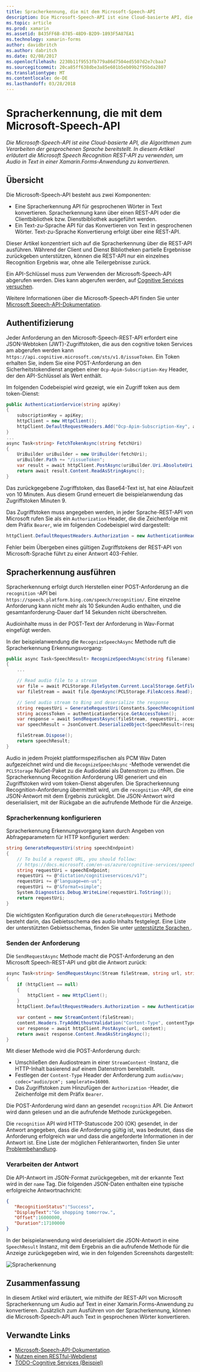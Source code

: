 ```yaml
---
title: Spracherkennung, die mit dem Microsoft-Speech-API
description: Die Microsoft-Speech-API ist eine Cloud-basierte API, die Algorithmen zum Verarbeiten der gesprochenen Sprache bereitstellt. In diesem Artikel erläutert die Microsoft Speech Recognition REST-API zu verwenden, um Audio in Text in einer Xamarin.Forms-Anwendung zu konvertieren.
ms.topic: article
ms.prod: xamarin
ms.assetid: B435FF6B-8785-48D9-B2D9-1893F5A87EA1
ms.technology: xamarin-forms
author: davidbritch
ms.author: dabritch
ms.date: 02/08/2017
ms.openlocfilehash: 2230b11f9553fb779a86d7504ed5507d2e7cbaa7
ms.sourcegitcommit: 20ca85ff638dbe3a85e601b5eb09b2f95bda2807
ms.translationtype: MT
ms.contentlocale: de-DE
ms.lasthandoff: 03/28/2018
---
```

# <a name="speech-recognition-using-the-microsoft-speech-api"></a>Spracherkennung, die mit dem Microsoft-Speech-API

_Die Microsoft-Speech-API ist eine Cloud-basierte API, die Algorithmen zum Verarbeiten der gesprochenen Sprache bereitstellt. In diesem Artikel erläutert die Microsoft Speech Recognition REST-API zu verwenden, um Audio in Text in einer Xamarin.Forms-Anwendung zu konvertieren._

## <a name="overview"></a>Übersicht

Die Microsoft-Speech-API besteht aus zwei Komponenten:

- Eine Spracherkennung API für gesprochenen Wörter in Text konvertieren. Spracherkennung kann über einen REST-API oder die Clientbibliothek bzw. Dienstbibliothek ausgeführt werden.
- Ein Text-zu-Sprache API für das Konvertieren von Text in gesprochenen Wörter. Text-zu-Sprache Konvertierung erfolgt über eine REST-API.

Dieser Artikel konzentriert sich auf die Spracherkennung über die REST-API ausführen. Während der Client und Dienst Bibliotheken partielle Ergebnisse zurückgeben unterstützen, können die REST-API nur ein einzelnes Recognition Ergebnis war, ohne alle Teilergebnisse zurück.

Ein API-Schlüssel muss zum Verwenden der Microsoft-Speech-API abgerufen werden. Dies kann abgerufen werden, auf [Cognitive Services versuchen](https://azure.microsoft.com/try/cognitive-services/).

Weitere Informationen über die Microsoft-Speech-API finden Sie unter [Microsoft Speech-API-Dokumentation](/azure/cognitive-services/speech/home/).

## <a name="authentication"></a>Authentifizierung

Jeder Anforderung an den Microsoft-Speech-REST-API erfordert eine JSON-Webtoken (JWT)-Zugriffstoken, die aus den cognitive token Services am abgerufen werden kann `https://api.cognitive.microsoft.com/sts/v1.0/issueToken`. Ein Token erhalten Sie, indem Sie eine POST-Anforderung an den Sicherheitstokendienst angeben einer `Ocp-Apim-Subscription-Key` Header, der den API-Schlüssel als Wert enthält.

Im folgenden Codebeispiel wird gezeigt, wie ein Zugriff token aus dem token-Dienst:

```csharp
public AuthenticationService(string apiKey)
{
    subscriptionKey = apiKey;
    httpClient = new HttpClient();
    httpClient.DefaultRequestHeaders.Add("Ocp-Apim-Subscription-Key", apiKey);
}
...
async Task<string> FetchTokenAsync(string fetchUri)
{
    UriBuilder uriBuilder = new UriBuilder(fetchUri);
    uriBuilder.Path += "/issueToken";
    var result = await httpClient.PostAsync(uriBuilder.Uri.AbsoluteUri, null);
    return await result.Content.ReadAsStringAsync();
}
```

Das zurückgegebene Zugriffstoken, das Base64-Text ist, hat eine Ablaufzeit von 10 Minuten. Aus diesem Grund erneuert die beispielanwendung das Zugriffstoken Minuten 9.

Das Zugriffstoken muss angegeben werden, in jeder Sprache-REST-API von Microsoft rufen Sie als ein `Authorization` Header, die die Zeichenfolge mit dem Präfix `Bearer`, wie im folgenden Codebeispiel wird dargestellt:

```csharp
httpClient.DefaultRequestHeaders.Authorization = new AuthenticationHeaderValue("Bearer", bearerToken);
```

Fehler beim Übergeben eines gültigen Zugriffstokens der REST-API von Microsoft-Sprache führt zu einer Antwort 403-Fehler.

## <a name="performing-speech-recognition"></a>Spracherkennung ausführen

Spracherkennung erfolgt durch Herstellen einer POST-Anforderung an die `recognition` -API bei `https://speech.platform.bing.com/speech/recognition/`. Eine einzelne Anforderung kann nicht mehr als 10 Sekunden Audio enthalten, und die gesamtanforderung-Dauer darf 14 Sekunden nicht überschreiten.

Audioinhalte muss in der POST-Text der Anforderung in Wav-Format eingefügt werden.

In der beispielanwendung die `RecognizeSpeechAsync` Methode ruft die Spracherkennung Erkennungsvorgang:

```csharp
public async Task<SpeechResult> RecognizeSpeechAsync(string filename)
{
    ...

    // Read audio file to a stream
    var file = await PCLStorage.FileSystem.Current.LocalStorage.GetFileAsync(filename);
    var fileStream = await file.OpenAsync(PCLStorage.FileAccess.Read);

    // Send audio stream to Bing and deserialize the response
    string requestUri = GenerateRequestUri(Constants.SpeechRecognitionEndpoint);
    string accessToken = authenticationService.GetAccessToken();
    var response = await SendRequestAsync(fileStream, requestUri, accessToken, Constants.AudioContentType);
    var speechResult = JsonConvert.DeserializeObject<SpeechResult>(response);

    fileStream.Dispose();
    return speechResult;
}
```

Audio in jedem Projekt plattformspezifischen als PCM Wav Daten aufgezeichnet wird und die `RecognizeSpeechAsync` -Methode verwendet die `PCLStorage` NuGet-Paket zu die Audiodatei als Datenstrom zu öffnen. Die Spracherkennung Recognition Anforderung URI generiert und ein Zugriffstoken wird vom token-Dienst abgerufen. Die Spracherkennung Recognition-Anforderung übermittelt wird, um die `recognition` -API, die eine JSON-Antwort mit dem Ergebnis zurückgibt. Die JSON-Antwort wird deserialisiert, mit der Rückgabe an die aufrufende Methode für die Anzeige.

### <a name="configuring-speech-recognition"></a>Spracherkennung konfigurieren

Spracherkennung Erkennungsvorgang kann durch Angeben von Abfrageparametern für HTTP konfiguriert werden:

```csharp
string GenerateRequestUri(string speechEndpoint)
{
    // To build a request URL, you should follow:
    // https://docs.microsoft.com/en-us/azure/cognitive-services/speech/getstarted/getstartedrest
    string requestUri = speechEndpoint;
    requestUri += @"dictation/cognitiveservices/v1?";
    requestUri += @"language=en-us";
    requestUri += @"&format=simple";
    System.Diagnostics.Debug.WriteLine(requestUri.ToString());
    return requestUri;
}
```

Die wichtigsten Konfiguration durch die `GenerateRequestUri` Methode besteht darin, das Gebietsschema des audio Inhalts festgelegt. Eine Liste der unterstützten Gebietsschemas, finden Sie unter [unterstützte Sprachen ](/azure/cognitive-services/speech/api-reference-rest/supportedlanguages/).

### <a name="sending-the-request"></a>Senden der Anforderung

Die `SendRequestAsync` Methode macht die POST-Anforderung an den Microsoft Speech-REST-API und gibt die Antwort zurück:

```csharp
async Task<string> SendRequestAsync(Stream fileStream, string url, string bearerToken, string contentType)
{
    if (httpClient == null)
    {
        httpClient = new HttpClient();
    }
    httpClient.DefaultRequestHeaders.Authorization = new AuthenticationHeaderValue("Bearer", bearerToken);

    var content = new StreamContent(fileStream);
    content.Headers.TryAddWithoutValidation("Content-Type", contentType);
    var response = await httpClient.PostAsync(url, content);
    return await response.Content.ReadAsStringAsync();
}
```

Mit dieser Methode wird die POST-Anforderung durch:

- Umschließen den Audiostream in einer `StreamContent` -Instanz, die HTTP-Inhalt basierend auf einem Datenstrom bereitstellt.
- Festlegen der `Content-Type` Header der Anforderung zum `audio/wav; codec="audio/pcm"; samplerate=16000`.
- Das Zugriffstoken zum Hinzufügen der `Authorization` -Header, die Zeichenfolge mit dem Präfix `Bearer`.

Die POST-Anforderung wird dann an gesendet `recognition` API. Die Antwort wird dann gelesen und an die aufrufende Methode zurückgegeben.

Die `recognition` API wird HTTP-Statuscode 200 (OK) gesendet, in der Antwort angegeben, dass die Anforderung gültig ist, was bedeutet, dass die Anforderung erfolgreich war und dass die angeforderte Informationen in der Antwort ist. Eine Liste der möglichen Fehlerantworten, finden Sie unter [Problembehandlung](/azure/cognitive-services/speech/troubleshooting).

### <a name="processing-the-response"></a>Verarbeiten der Antwort

Die API-Antwort im JSON-Format zurückgegeben, mit der erkannte Text wird in der `name` Tag. Die folgenden JSON-Daten enthalten eine typische erfolgreiche Antwortnachricht:

```json
{  
   "RecognitionStatus":"Success",
   "DisplayText":"Go shopping tomorrow.",
   "Offset":16000000,
   "Duration":17100000
}
```

In der beispielanwendung wird deserialisiert die JSON-Antwort in eine `SpeechResult` Instanz, mit dem Ergebnis an die aufrufende Methode für die Anzeige zurückgegeben wird, wie in den folgenden Screenshots dargestellt:

![](speech-recognition-images/speech-recognition.png "Spracherkennung")

## <a name="summary"></a>Zusammenfassung

In diesem Artikel wird erläutert, wie mithilfe der REST-API von Microsoft Spracherkennung um Audio auf Text in einer Xamarin.Forms-Anwendung zu konvertieren. Zusätzlich zum Ausführen von der Spracherkennung, können die Microsoft-Speech-API auch Text in gesprochenen Wörter konvertieren.

## <a name="related-links"></a>Verwandte Links

- [Microsoft-Speech-API-Dokumentation](/azure/cognitive-services/speech/home/).
- [Nutzen einen RESTful-Webdienst](~/xamarin-forms/data-cloud/consuming/rest.md)
- [TODO-Cognitive Services (Beispiel)](https://developer.xamarin.com/samples/xamarin-forms/WebServices/TodoCognitiveServices/)
